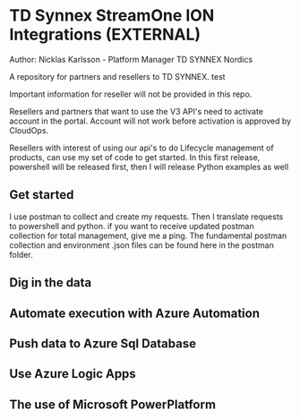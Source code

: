 # TD Synnex StreamOne ION Integrations (EXTERNAL)

Author: Nicklas Karlsson - Platform Manager TD SYNNEX Nordics

A repository for partners and resellers to TD SYNNEX. test

Important information for reseller will not be provided in this repo.

Resellers and partners that want to use the V3 API's need to activate account in the portal.
Account will not work before activation is approved by CloudOps.

Resellers with interest of using our api's to do Lifecycle management of products, can use my set of code to get started.
In this first release, powershell will be released first, then I will release Python examples as well

## Get started

I use postman to collect and create my requests. Then I translate requests to powershell and python.
if you want to receive updated postman collection for total management, give me a ping. The fundamental postman collection and environment .json files can be found here in the postman folder.

## Dig in the data

## Automate execution with Azure Automation

## Push data to Azure Sql Database

## Use Azure Logic Apps

## The use of Microsoft PowerPlatform
